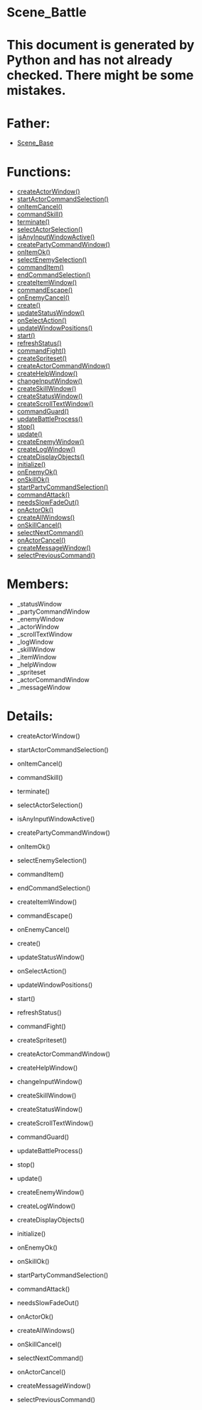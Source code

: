 Scene_Battle
===

# This document is generated by Python and has not already checked. There might be some mistakes.

# Father:
* [Scene_Base](Scene_Base.md)


# Functions:
* [createActorWindow()](#createActorWindow)
* [startActorCommandSelection()](#startActorCommandSelection)
* [onItemCancel()](#onItemCancel)
* [commandSkill()](#commandSkill)
* [terminate()](#terminate)
* [selectActorSelection()](#selectActorSelection)
* [isAnyInputWindowActive()](#isAnyInputWindowActive)
* [createPartyCommandWindow()](#createPartyCommandWindow)
* [onItemOk()](#onItemOk)
* [selectEnemySelection()](#selectEnemySelection)
* [commandItem()](#commandItem)
* [endCommandSelection()](#endCommandSelection)
* [createItemWindow()](#createItemWindow)
* [commandEscape()](#commandEscape)
* [onEnemyCancel()](#onEnemyCancel)
* [create()](#create)
* [updateStatusWindow()](#updateStatusWindow)
* [onSelectAction()](#onSelectAction)
* [updateWindowPositions()](#updateWindowPositions)
* [start()](#start)
* [refreshStatus()](#refreshStatus)
* [commandFight()](#commandFight)
* [createSpriteset()](#createSpriteset)
* [createActorCommandWindow()](#createActorCommandWindow)
* [createHelpWindow()](#createHelpWindow)
* [changeInputWindow()](#changeInputWindow)
* [createSkillWindow()](#createSkillWindow)
* [createStatusWindow()](#createStatusWindow)
* [createScrollTextWindow()](#createScrollTextWindow)
* [commandGuard()](#commandGuard)
* [updateBattleProcess()](#updateBattleProcess)
* [stop()](#stop)
* [update()](#update)
* [createEnemyWindow()](#createEnemyWindow)
* [createLogWindow()](#createLogWindow)
* [createDisplayObjects()](#createDisplayObjects)
* [initialize()](#initialize)
* [onEnemyOk()](#onEnemyOk)
* [onSkillOk()](#onSkillOk)
* [startPartyCommandSelection()](#startPartyCommandSelection)
* [commandAttack()](#commandAttack)
* [needsSlowFadeOut()](#needsSlowFadeOut)
* [onActorOk()](#onActorOk)
* [createAllWindows()](#createAllWindows)
* [onSkillCancel()](#onSkillCancel)
* [selectNextCommand()](#selectNextCommand)
* [onActorCancel()](#onActorCancel)
* [createMessageWindow()](#createMessageWindow)
* [selectPreviousCommand()](#selectPreviousCommand)

# Members:
* _statusWindow
* _partyCommandWindow
* _enemyWindow
* _actorWindow
* _scrollTextWindow
* _logWindow
* _skillWindow
* _itemWindow
* _helpWindow
* _spriteset
* _actorCommandWindow
* _messageWindow

# Details:
<p id=createActorWindow></p>

* createActorWindow()
	

<p id=startActorCommandSelection></p>

* startActorCommandSelection()
	

<p id=onItemCancel></p>

* onItemCancel()
	

<p id=commandSkill></p>

* commandSkill()
	

<p id=terminate></p>

* terminate()
	

<p id=selectActorSelection></p>

* selectActorSelection()
	

<p id=isAnyInputWindowActive></p>

* isAnyInputWindowActive()
	

<p id=createPartyCommandWindow></p>

* createPartyCommandWindow()
	

<p id=onItemOk></p>

* onItemOk()
	

<p id=selectEnemySelection></p>

* selectEnemySelection()
	

<p id=commandItem></p>

* commandItem()
	

<p id=endCommandSelection></p>

* endCommandSelection()
	

<p id=createItemWindow></p>

* createItemWindow()
	

<p id=commandEscape></p>

* commandEscape()
	

<p id=onEnemyCancel></p>

* onEnemyCancel()
	

<p id=create></p>

* create()
	

<p id=updateStatusWindow></p>

* updateStatusWindow()
	

<p id=onSelectAction></p>

* onSelectAction()
	

<p id=updateWindowPositions></p>

* updateWindowPositions()
	

<p id=start></p>

* start()
	

<p id=refreshStatus></p>

* refreshStatus()
	

<p id=commandFight></p>

* commandFight()
	

<p id=createSpriteset></p>

* createSpriteset()
	

<p id=createActorCommandWindow></p>

* createActorCommandWindow()
	

<p id=createHelpWindow></p>

* createHelpWindow()
	

<p id=changeInputWindow></p>

* changeInputWindow()
	

<p id=createSkillWindow></p>

* createSkillWindow()
	

<p id=createStatusWindow></p>

* createStatusWindow()
	

<p id=createScrollTextWindow></p>

* createScrollTextWindow()
	

<p id=commandGuard></p>

* commandGuard()
	

<p id=updateBattleProcess></p>

* updateBattleProcess()
	

<p id=stop></p>

* stop()
	

<p id=update></p>

* update()
	

<p id=createEnemyWindow></p>

* createEnemyWindow()
	

<p id=createLogWindow></p>

* createLogWindow()
	

<p id=createDisplayObjects></p>

* createDisplayObjects()
	

<p id=initialize></p>

* initialize()
	

<p id=onEnemyOk></p>

* onEnemyOk()
	

<p id=onSkillOk></p>

* onSkillOk()
	

<p id=startPartyCommandSelection></p>

* startPartyCommandSelection()
	

<p id=commandAttack></p>

* commandAttack()
	

<p id=needsSlowFadeOut></p>

* needsSlowFadeOut()
	

<p id=onActorOk></p>

* onActorOk()
	

<p id=createAllWindows></p>

* createAllWindows()
	

<p id=onSkillCancel></p>

* onSkillCancel()
	

<p id=selectNextCommand></p>

* selectNextCommand()
	

<p id=onActorCancel></p>

* onActorCancel()
	

<p id=createMessageWindow></p>

* createMessageWindow()
	

<p id=selectPreviousCommand></p>

* selectPreviousCommand()
	

